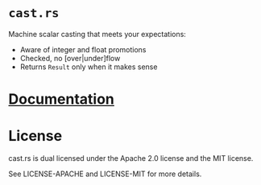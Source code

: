 # `cast.rs`

Machine scalar casting that meets your expectations:

- Aware of integer and float promotions
- Checked, no [over|under]flow
- Returns `Result` only when it makes sense

# [Documentation][docs]

# License

cast.rs is dual licensed under the Apache 2.0 license and the MIT license.

See LICENSE-APACHE and LICENSE-MIT for more details.

[docs]: http://japaric.github.io/cast.rs/cast/
[status]: https://travis-ci.org/japaric/cast.rs.svg?branch=master
